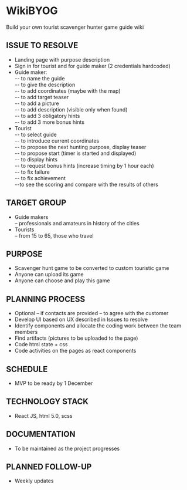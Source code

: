 # WikiBYOG
Build your own tourist scavenger hunter game guide wiki

## ISSUE TO RESOLVE
  - Landing page with purpose description
  - Sign in for tourist and for guide maker (2 credentials hardcoded)
  - Guide maker:  
	-- to name the guide  
	-- to give the description  
-- to add coordinates (maybe with the map)  
-- to add target teaser  
	-- to add a picture  
	-- to add description 
    (visible only when found)  
	-- to add 3 obligatory hints   
	-- to add 3 more bonus hints  
 - Tourist  
	-- to select guide  
	-- to introduce current coordinates   
 	-- to propose the next hunting 
   purpose, display teaser  
	-- to propose start (timer 
   is started and displayed)  
	-- to display hints  
	-- to request bonus hints 
   (increase timing by 1 hour each)  
 	-- to fix failure  
	-- to fix achievement  
	--to see the scoring and compare with the results of others  
## TARGET GROUP
-	Guide makers    
     – professionals and amateurs in history of the cities
-	Tourists  
     – from 15 to 65, those who travel
## PURPOSE
-	Scavenger hunt game to be converted to custom touristic game
-	Anyone can upload its game 
-	Anyone can choose and play this game
## PLANNING PROCESS
-	Optional – if contacts are provided – to agree with the customer
-	Develop UI based on UX described in Issues to resolve
-	Identify components and allocate the coding work between the team members
-	Find artifacts (pictures to be uploaded to the page)
-	Code html state + css
-	Code activities on the pages as react components
## SCHEDULE
-	MVP to be ready by 1 December
## TECHNOLOGY STACK
-	React JS, html 5.0, scss
## DOCUMENTATION
-	To be maintained as the project progresses
## PLANNED FOLLOW-UP
-	Weekly updates
